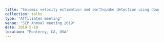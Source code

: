 ```yaml
---
title: "Seismic velocity estimation and earthquake detection using downhole DAS - examples from SAFOD"
collection: talks
type: "Affiliates meeting"
venue: "SEP Annual meeting 2019"
date: 2019-5-10
location: "Monterey, CA, USA"
---
```

